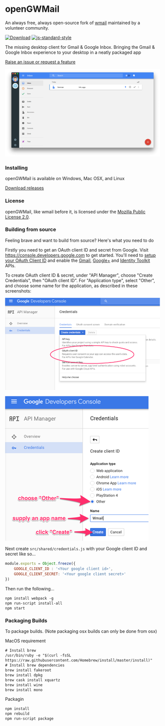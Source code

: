 # openGWMail

An always free, always open-source fork of [wmail](https://github.com/Thomas101/wmail) maintained by a volunteer community.

[![Download](https://img.shields.io/github/downloads/Dodenis/openGWMail/total.svg)](https://github.com/Dodenis/openGWMail/releases)
[![js-standard-style](https://img.shields.io/badge/code%20style-standard-brightgreen.svg)](http://standardjs.com/)

The missing desktop client for Gmail & Google Inbox. Bringing the Gmail & Google Inbox experience to your desktop in a neatly packaged app

[Raise an issue or request a feature](https://github.com/Dodenis/openGWMail/issues)

![Screenshot](https://raw.githubusercontent.com/Dodenis/openGWMail/master/.github/screenshot.png "Screenshot")

### Installing
openGWMail is available on Windows, Mac OSX, and Linux

[Download releases](https://github.com/Dodenis/openGWMail/releases)

### License

openGWMail, like wmail before it, is licensed under the [Mozilla Public License 2.0](./LICENSE).

### Building from source

Feeling brave and want to build from source? Here's what you need to do

Firstly you need to get an OAuth client ID and secret from Google.
Visit https://console.developers.google.com to get started.
You'll need to [setup your OAuth Client ID](https://console.developers.google.com/apis/credentials) and enable the [Gmail](https://console.developers.google.com/apis/api/gmail/overview), [Google+](https://console.developers.google.com/apis/api/plus/overview) and [Identity Toolkit](https://console.developers.google.com/apis/api/identitytoolkit/overview) APIs.

To create OAuth client ID & secret, under "API Manager", choose "Create Credentials", then "OAuth client ID".
For "Application type", select "Other", and choose some name for the application, as described in these screenshots:

![Create credentials](https://raw.githubusercontent.com/Dodenis/openGWMail/master/.github/gdc-create-credentials.png "Create Credentials")
<br />
<br />
![Create OAuth client ID](https://raw.githubusercontent.com/Dodenis/openGWMail/master/.github/gdc-oauth-client-id-creation.png "Create OAuth Client ID")

Next create `src/shared/credentials.js` with your Google client ID and secret like so...

```js
module.exports = Object.freeze({
	GOOGLE_CLIENT_ID : '<Your google client id>',
	GOOGLE_CLIENT_SECRET: '<Your google client secret>'
})
```

Then run the following...

```
npm install webpack -g
npm run-script install-all
npm start
```

### Packaging Builds

To package builds. (Note packaging osx builds can only be done from osx)

MacOS requirement
```
# Install brew
/usr/bin/ruby -e "$(curl -fsSL https://raw.githubusercontent.com/Homebrew/install/master/install)"
# Install brew dependencies
brew install fakeroot
brew install dpkg
brew cask install xquartz
brew install wine
brew install mono
```

Packagin
```
npm install
npm rebuild
npm run-script package
```

